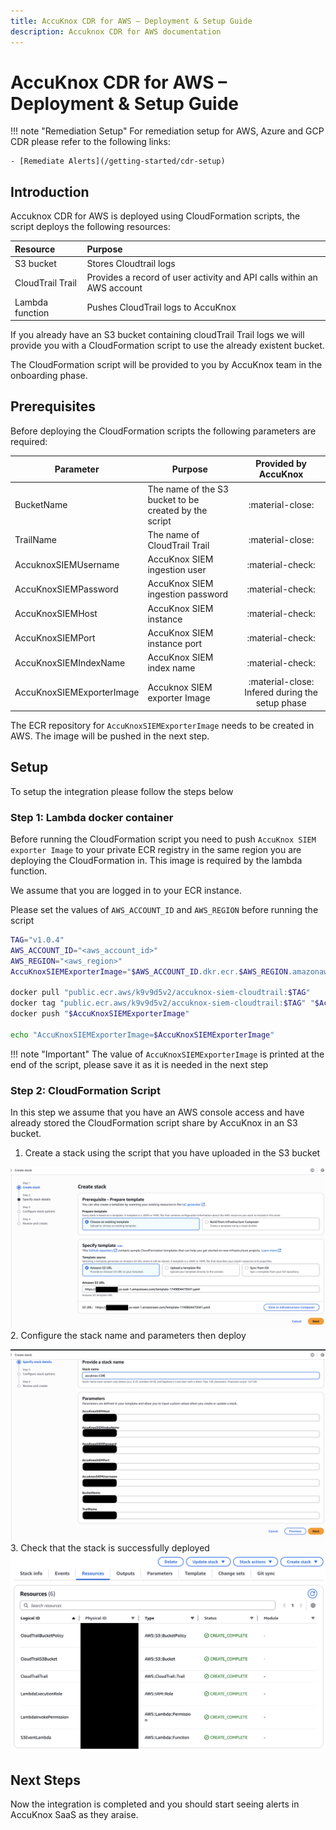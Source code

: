 ```yaml
---
title: AccuKnox CDR for AWS – Deployment & Setup Guide
description: Accuknox CDR for AWS documentation
---
```


# AccuKnox CDR for AWS – Deployment & Setup Guide

!!! note "Remediation Setup"
    For remediation setup for AWS, Azure and GCP CDR please refer to the following links:

    - [Remediate Alerts](/getting-started/cdr-setup)

## **Introduction**
Accuknox CDR for AWS is deployed using CloudFormation scripts, the script deploys the following resources:

| Resource    | Purpose |
| :-------- | :------- |
| S3 bucket | Stores Cloudtrail logs |
| CloudTrail Trail | Provides a record of user activity and API calls within an AWS account |
| Lambda function | Pushes CloudTrail logs to AccuKnox |

If you already have an S3 bucket containing cloudTrail Trail logs we will provide you with a CloudFormation script to use the already existent bucket.

The CloudFormation script will be provided to you by AccuKnox team in the onboarding phase.

## **Prerequisites**
Before deploying the CloudFormation scripts the following parameters are required:

|Parameter|Purpose|Provided by AccuKnox|
|---|---|:---:|
|BucketName| The name of the S3 bucket to be created by the script| :material-close: |
|TrailName| The name of CloudTrail Trail| :material-close: |
|AccuknoxSIEMUsername|AccuKnox SIEM ingestion user| :material-check: |
|AccuKnoxSIEMPassword|AccuKnox SIEM ingestion password| :material-check: |
|AccuKnoxSIEMHost|AccuKnox SIEM instance| :material-check: |
|AccuKnoxSIEMPort|AccuKnox SIEM instance port| :material-check: |
|AccuKnoxSIEMIndexName|AccuKnox SIEM index name| :material-check: |
|AccuKnoxSIEMExporterImage|Accuknox SIEM exporter Image| :material-close:  Infered during the setup phase|

The ECR repository for `AccuKnoxSIEMExporterImage` needs to be created in AWS. The image will be pushed in the next step.
## **Setup**

To setup the integration please follow the steps below

### **Step 1: Lambda docker container**

Before running the CloudFormation script you need to push `AccuKnox SIEM exporter Image` to your private ECR registry in the same region you are deploying the CloudFormation in.
This image is required by the lambda function.

We assume that you are logged in to your ECR instance.

Please set the values of `AWS_ACCOUNT_ID` and `AWS_REGION` before running the script

```bash
TAG="v1.0.4"
AWS_ACCOUNT_ID="<aws_account_id>"
AWS_REGION="<aws_region>"
AccuKnoxSIEMExporterImage="$AWS_ACCOUNT_ID.dkr.ecr.$AWS_REGION.amazonaws.com/default/accuknox-siem-cloudtrail:$TAG"

docker pull "public.ecr.aws/k9v9d5v2/accuknox-siem-cloudtrail:$TAG"
docker tag "public.ecr.aws/k9v9d5v2/accuknox-siem-cloudtrail:$TAG" "$AccuKnoxSIEMExporterImage"
docker push "$AccuKnoxSIEMExporterImage"

echo "AccuKnoxSIEMExporterImage=$AccuKnoxSIEMExporterImage"
```

!!! note "Important"
    The value of `AccuKnoxSIEMExporterImage` is printed at the end of the script, please save it as it is needed in the next step

### **Step 2: CloudFormation Script**

In this step we assume that you have an AWS console access and have already stored the CloudFormation script share by AccuKnox in an S3 bucket.

1. Create a stack using the script that you have uploaded in the S3 bucket

![](images/aws-cdr-onboarding-1.png)
2. Configure the stack name and parameters then deploy

![](images/aws-cdr-onboarding-2.png)
3. Check that the stack is successfully deployed
![](images/aws-cdr-onboarding-3.png)

## **Next Steps**

Now the integration is completed and you should start seeing alerts in AccuKnox SaaS as they araise.
